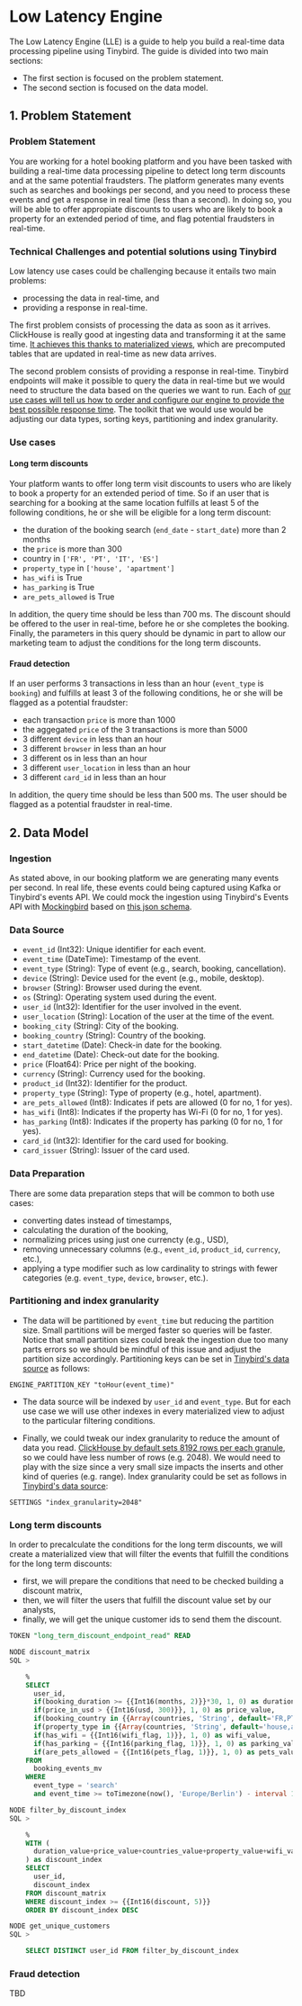 # Low Latency Engine

The Low Latency Engine (LLE) is a guide to help you build a real-time data processing pipeline using Tinybird. The guide is divided into two main sections:

* The first section is focused on the problem statement.
* The second section is focused on the data model.

## 1. Problem Statement

### Problem Statement

You are working for a hotel booking platform and you have been tasked with building a real-time data processing pipeline to detect long term discounts and at the same potential fraudsters. The platform generates many events such as searches and bookings per second, and you need to process these events and get a response in real time (less than a second). In doing so, you will be able to offer appropiate discounts to users who are likely to book a property for an extended period of time, and flag potential fraudsters in real-time. 

### Technical Challenges and potential solutions using Tinybird

Low latency use cases could be challenging because it entails two main problems: 

* processing the data in real-time, and
* providing a response in real-time.

The first problem consists of processing the data as soon as it arrives. ClickHouse is really good at ingesting data and transforming it at the same time. [It achieves this thanks to materialized views](https://www.tinybird.co/docs/guides/publish/master-materialized-views), which are precomputed tables that are updated in real-time as new data arrives. 

The second problem consists of providing a response in real-time. Tinybird endpoints will make it possible to query the data in real-time but we would need to structure the data based on the queries we want to run. Each of [our use cases will tell us how to order and configure our engine to provide the best possible response time](https://www.tinybird.co/blog-posts/thinking-in-tinybird). The toolkit that we would use would be adjusting our data types, sorting keys, partitioning and index granularity.

### Use cases

#### Long term discounts

Your platform wants to offer long term visit discounts to users who are likely to book a property for an extended period of time. So if an user that is searching for a booking at the same location fulfills at least 5 of the following conditions, he or she will be eligible for a long term discount:

* the duration of the booking search (`end_date` - `start_date`) more than 2 months
* the `price` is more than 300
* country in `['FR', 'PT', 'IT', 'ES']`
* `property_type` in `['house', 'apartment']`
* `has_wifi` is True
* `has_parking` is True
* `are_pets_allowed` is True

In addition, the query time should be less than 700 ms. The discount should be offered to the user in real-time, before he or she completes the booking. Finally, the parameters in this query should be dynamic in part to allow our marketing team to adjust the conditions for the long term discounts.

#### Fraud detection

If an user performs 3 transactions in less than an hour (`event_type` is `booking`) and fulfills at least 3 of the following conditions, he or she will be flagged as a potential fraudster:

* each transaction `price` is more than 1000
* the aggegated `price` of the 3 transactions is more than 5000
* 3 different `device` in less than an hour
* 3 different `browser` in less than an hour
* 3 different os in less than an hour
* 3 different `user_location` in less than an hour
* 3 different `card_id` in less than an hour

In addition, the query time should be less than 500 ms. The user should be flagged as a potential fraudster in real-time. 

## 2. Data Model

### Ingestion

As stated above, in our booking platform we are generating many events per second. In real life, these events could being captured using Kafka or Tinybird's events API. We could mock the ingestion using Tinybird's Events API with [Mockingbird](https://mockingbird.tinybird.co/) based on [this json schema](/datasources/booking_events.json). 

### Data Source

* `event_id` (Int32): Unique identifier for each event.
* `event_time` (DateTime): Timestamp of the event.
* `event_type` (String): Type of event (e.g., search, booking, cancellation).
* `device` (String): Device used for the event (e.g., mobile, desktop).
* `browser` (String): Browser used during the event.
* `os` (String): Operating system used during the event.
* `user_id` (Int32): Identifier for the user involved in the event.
* `user_location` (String): Location of the user at the time of the event.
* `booking_city` (String): City of the booking.
* `booking_country` (String): Country of the booking.
* `start_datetime` (Date): Check-in date for the booking.
* `end_datetime` (Date): Check-out date for the booking.
* `price` (Float64): Price per night of the booking.
* `currency` (String): Currency used for the booking.
* `product_id` (Int32): Identifier for the product.
* `property_type` (String): Type of property (e.g., hotel, apartment).
* `are_pets_allowed` (Int8): Indicates if pets are allowed (0 for no, 1 for yes).
* `has_wifi` (Int8): Indicates if the property has Wi-Fi (0 for no, 1 for yes).
* `has_parking` (Int8): Indicates if the property has parking (0 for no, 1 for yes).
* `card_id` (Int32): Identifier for the card used for booking.
* `card_issuer` (String): Issuer of the card used.

### Data Preparation

There are some data preparation steps that will be common to both use cases:

* converting dates instead of timestamps,
* calculating the duration of the booking,
* normalizing prices using just one currencty (e.g., USD),
* removing unnecessary columns (e.g., `event_id`, `product_id`, `currency`, etc.),
* applying a type modifier such as low cardinality to strings with fewer categories (e.g. `event_type`, `device`, `browser`, etc.).

### Partitioning and index granularity

* The data will be partitioned by `event_time` but reducing the partition size. Small partitions will be merged faster so queries will be faster. Notice that small partition sizes could break the ingestion due too many parts errors so we should be mindful of this issue and adjust the partition size accordingly. Partitioning keys can be set in [Tinybird's data source](https://www.tinybird.co/docs/version-control/datafiles#data-source) as follows:

```
ENGINE_PARTITION_KEY "toHour(event_time)"
```

* The data source will be indexed by `user_id` and `event_type`. But for each use case we will use other indexes in every materialized view to adjust to the particular filtering conditions.

* Finally, we could tweak our index granularity to reduce the amount of data you read. [ClickHouse by default sets 8192 rows per each granule](https://clickhouse.com/docs/en/optimize/skipping-indexes), so we could have less number of rows (e.g. 2048). We would need to play with the size since a very small size impacts the inserts and other kind of queries (e.g. range). Index granularity could be set as follows in [Tinybird's data source](https://www.tinybird.co/docs/version-control/datafiles#data-source):

```
SETTINGS "index_granularity=2048"
```

### Long term discounts

In order to precalculate the conditions for the long term discounts, we will create a materialized view that will filter the events that fulfill the conditions for the long term discounts:
* first, we will prepare the conditions that need to be checked building a discount matrix,
* then, we will filter the users that fulfill the discount value set by our analysts,
* finally, we will get the unique customer ids to send them the discount.

```sql
TOKEN "long_term_discount_endpoint_read" READ

NODE discount_matrix
SQL >

    %
    SELECT 
      user_id,
      if(booking_duration >= {{Int16(months, 2)}}*30, 1, 0) as duration_value,
      if(price_in_usd > {{Int16(usd, 300)}}, 1, 0) as price_value,
      if(booking_country in {{Array(countries, 'String', default='FR,PT')}}, 1, 0) as countries_value,
      if(property_type in {{Array(countries, 'String', default='house,apartment')}}, 1, 0) as property_value,
      if(has_wifi = {{Int16(wifi_flag, 1)}}, 1, 0) as wifi_value,
      if(has_parking = {{Int16(parking_flag, 1)}}, 1, 0) as parking_value,
      if(are_pets_allowed = {{Int16(pets_flag, 1)}}, 1, 0) as pets_value
    FROM
      booking_events_mv
    WHERE
      event_type = 'search'
      and event_time >= toTimezone(now(), 'Europe/Berlin') - interval 10 second

NODE filter_by_discount_index
SQL >

    %
    WITH (
      duration_value+price_value+countries_value+property_value+wifi_value+parking_value+pets_value
    ) as discount_index
    SELECT
      user_id,
      discount_index
    FROM discount_matrix
    WHERE discount_index >= {{Int16(discount, 5)}}
    ORDER BY discount_index DESC

NODE get_unique_customers
SQL >

    SELECT DISTINCT user_id FROM filter_by_discount_index
```

### Fraud detection

TBD


